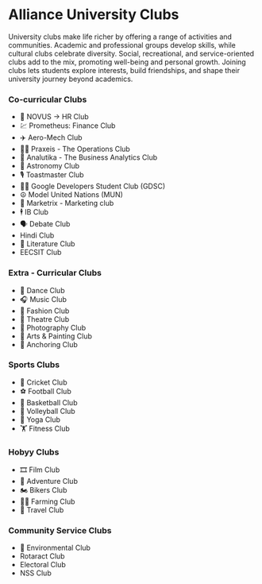 # Alliance University Clubs
University clubs make life richer by offering a range of activities and communities. Academic and professional groups develop skills, while cultural clubs celebrate diversity. Social, recreational, and service-oriented clubs add to the mix, promoting well-being and personal growth. Joining clubs lets students explore interests, build friendships, and shape their university journey beyond academics.

### Co-curricular Clubs
- 🤵 NOVUS -> HR Club
- 💹 Prometheus: Finance Club
- ✈️ Aero-Mech Club
- 🏄‍♂️ Praxeis - The Operations Club
- 🤵 Analutika - The Business Analytics Club
- 🌃 Astronomy Club
- 🎙️ Toastmaster Club
- 🧑‍💻 Google Developers Student Club (GDSC)
- ☮️ Model United Nations (MUN)
- 📑 Marketrix - Marketing club
- 🕴️ IB Club
- 🗣️ Debate Club
- Hindi Club
- 🧾 Literature Club
- EECSIT Club

### Extra - Curricular Clubs
- 💃 Dance Club
- 🎧 Music Club
- 🥻 Fashion Club
- 🎦 Theatre Club
- 📸 Photography Club
- 🎨 Arts & Painting Club
- 🎤 Anchoring Club

### Sports Clubs
- 🏏 Cricket Club
- ⚽ Football Club
- 🏀 Basketball Club
- 🏐 Volleyball Club
- 🧘 Yoga Club
- 🏋️ Fitness Club

### Hobyy Clubs
- 🎞️ Film Club
- 🚶 Adventure Club
- 🏍️ Bikers Club
- 🧑‍🌾 Farming Club
- 🧳 Travel Club

### Community Service Clubs
- 🌳 Environmental Club
- Rotaract Club
- Electoral Club
- NSS Club